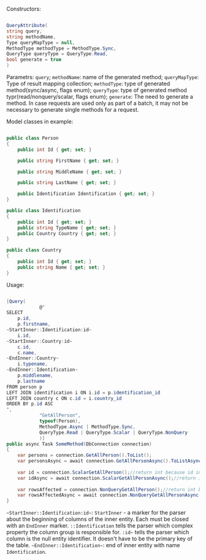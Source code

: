 Constructors:

```C#

QueryAttribute(
string query,
string methodName,
Type queryMapType = null,
MethodType methodType = MethodType.Sync,
QueryType queryType = QueryType.Read,
bool generate = true
)

```
Parametrs:
`query`;
`methodName`: name of the generated method;
`queryMapType`: Type of result mapping collection;
`methodType`: type of generated method(sync/async, flags enum);
`queryType`: type of generated method typr(read/nonquery/scalar, flags enum);
`generate`: The need to generate a method. In case requests are used only as part of a batch, it may not be necessary to generate single methods for a request.

Model classes in example:
```C#

public class Person
{
    public int Id { get; set; }

    public string FirstName { get; set; }

    public string MiddleName { get; set; }

    public string LastName { get; set; }

    public Identification Identification { get; set; }
}

public class Identification
{
    public int Id { get; set; }
    public string TypeName { get; set; }
    public Country Country { get; set; }
}

public class Country
{
    public int Id { get; set; }
    public string Name { get; set; }
}

```

Usage:

```C#

[Query(
            @"
SELECT 
    p.id,
    p.firstname,
~StartInner::Identification:id~
    i.id,
~StartInner::Country:id~
    c.id,
    c.name,
~EndInner::Country~
    i.typename,
~EndInner::Identification~
    p.middlename,
    p.lastname
FROM person p
LEFT JOIN identification i ON i.id = p.identification_id
LEFT JOIN country c ON c.id = i.country_id
ORDER BY p.id ASC
",
            "GetAllPerson",
            typeof(Person),
            MethodType.Async | MethodType.Sync,
            QueryType.Read | QueryType.Scalar | QueryType.NonQuery
            )]
public async Task SomeMethod(DbConnection connection)
{
    var persons = connection.GetAllPerson().ToList();
    var personsAsync = await connection.GetAllPersonAsync().ToListAsync();
    
    var id = connection.ScalarGetAllPerson();//return int because id in Person class is int
    var idAsync = await connection.ScalarGetAllPersonAsync();//return int because id in Person class is int
    
    var rowsAffected = connection.NonQueryGetAllPerson();//return int because id in Person class is int
    var rowsAffectedAsync = await connection.NonQueryGetAllPersonAsync();//return int because id in Person class is int
}
```

`~StartInner::Identification:id~`:
    `StartInner` - a marker for the parser about the beginning of columns of the inner entity. Each must be closed with an `EndInner` marker. 
    `::Identification` tells the parser which complex property the column group is responsible for.
    `:id~` tells the parser which column is the null entity identifier. It doesn't have to be the primary key of the table.
`~EndInner::Identification~`: end of inner entity with name `Identification`.
